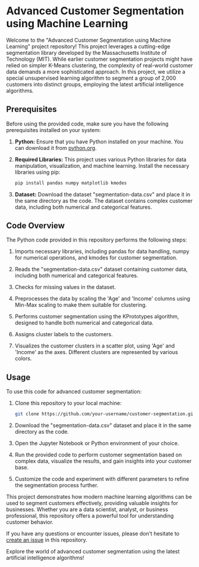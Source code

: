 # Advanced Customer Segmentation using Machine Learning

Welcome to the "Advanced Customer Segmentation using Machine Learning" project repository! This project leverages a cutting-edge segmentation library developed by the Massachusetts Institute of Technology (MIT). While earlier customer segmentation projects might have relied on simpler K-Means clustering, the complexity of real-world customer data demands a more sophisticated approach. In this project, we utilize a special unsupervised learning algorithm to segment a group of 2,000 customers into distinct groups, employing the latest artificial intelligence algorithms.

## Prerequisites

Before using the provided code, make sure you have the following prerequisites installed on your system:

1. **Python:** Ensure that you have Python installed on your machine. You can download it from [python.org](https://www.python.org/downloads/).

2. **Required Libraries:** This project uses various Python libraries for data manipulation, visualization, and machine learning. Install the necessary libraries using pip:

   ```bash
   pip install pandas numpy matplotlib kmodes
   ```

3. **Dataset:** Download the dataset "segmentation-data.csv" and place it in the same directory as the code. The dataset contains complex customer data, including both numerical and categorical features.

## Code Overview

The Python code provided in this repository performs the following steps:

1. Imports necessary libraries, including pandas for data handling, numpy for numerical operations, and kmodes for customer segmentation.

2. Reads the "segmentation-data.csv" dataset containing customer data, including both numerical and categorical features.

3. Checks for missing values in the dataset.

4. Preprocesses the data by scaling the 'Age' and 'Income' columns using Min-Max scaling to make them suitable for clustering.

5. Performs customer segmentation using the KPrototypes algorithm, designed to handle both numerical and categorical data.

6. Assigns cluster labels to the customers.

7. Visualizes the customer clusters in a scatter plot, using 'Age' and 'Income' as the axes. Different clusters are represented by various colors.

## Usage

To use this code for advanced customer segmentation:

1. Clone this repository to your local machine:

   ```bash
   git clone https://github.com/your-username/customer-segmentation.git
   ```

2. Download the "segmentation-data.csv" dataset and place it in the same directory as the code.

3. Open the Jupyter Notebook or Python environment of your choice.

4. Run the provided code to perform customer segmentation based on complex data, visualize the results, and gain insights into your customer base.

5. Customize the code and experiment with different parameters to refine the segmentation process further.

This project demonstrates how modern machine learning algorithms can be used to segment customers effectively, providing valuable insights for businesses. Whether you are a data scientist, analyst, or business professional, this repository offers a powerful tool for understanding customer behavior.

If you have any questions or encounter issues, please don't hesitate to [create an issue](https://github.com/your-username/customer-segmentation/issues) in this repository.

Explore the world of advanced customer segmentation using the latest artificial intelligence algorithms!
